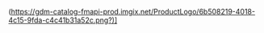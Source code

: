 

(https://gdm-catalog-fmapi-prod.imgix.net/ProductLogo/6b508219-4018-4c15-9fda-c4c41b31a52c.png?)]





